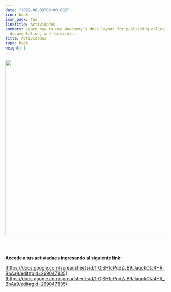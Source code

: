 ```yaml
---
date: "2022-06-09T00:00:00Z"
icon: book
icon_pack: fas
linktitle: Actividades
summary: Learn how to use Wowchemy's docs layout for publishing online courses, software
  documentation, and tutorials.
title: Actividades
type: book
weight: 1
---
```


<img src="/volunteers/actividades/act.png" width=550 style="margin-bottom:3rem;"/>

**Accede a tus activiadaes ingresando al siguiente link:**

[https://docs.google.com/spreadsheets/d/1rGjSH1cPqdZJB9JlaqckOtJ4HR_BbAa9/edit#gid=269047835](https://docs.google.com/spreadsheets/d/1rGjSH1cPqdZJB9JlaqckOtJ4HR_BbAa9/edit#gid=269047835)